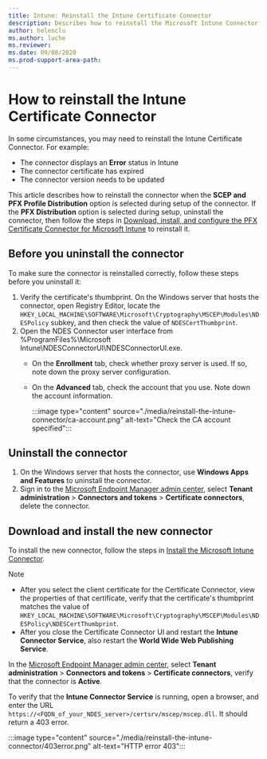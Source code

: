 ```yaml
---
title: Intune: Reinstall the Intune Certificate Connector
description: Describes how to reinstall the Microsoft Intune Connector.
author: helenclu
ms.author: luche
ms.reviewer: 
ms.date: 09/08/2020
ms.prod-support-area-path: 
---
```

# How to reinstall the Intune Certificate Connector

In some circumstances, you may need to reinstall the Intune Certificate Connector. For example:

- The connector displays an **Error** status in Intune
- The connector certificate has expired
- The connector version needs to be updated

This article describes how to reinstall the connector when the **SCEP and PFX Profile Distribution** option is selected during setup of the connector. If the **PFX Distribution** option is selected during setup, uninstall the connector, then follow the steps in [Download, install, and configure the PFX Certificate Connector for Microsoft Intune](/mem/intune/protect/certficates-pfx-configure) to reinstall it.

## Before you uninstall the connector

To make sure the connector is reinstalled correctly, follow these steps before you uninstall it:

1. Verify the certificate's thumbprint. On the Windows server that hosts the connector, open Registry Editor, locate the `HKEY_LOCAL_MACHINE\SOFTWARE\Microsoft\Cryptography\MSCEP\Modules\NDESPolicy` subkey, and then check the value of `NDESCertThumbprint`.
2. Open the NDES Connector user interface from %ProgramFiles%\Microsoft Intune\NDESConnectorUI\NDESConnectorUI.exe.
    - On the **Enrollment** tab, check whether proxy server is used. If so, note down the proxy server configuration.
    - On the **Advanced** tab, check the account that you use. Note down the account information.

      :::image type="content" source="./media/reinstall-the-intune-connector/ca-account.png" alt-text="Check the CA account specified":::

## Uninstall the connector

1. On the Windows server that hosts the connector, use **Windows Apps and Features** to uninstall the connector.
2. Sign in to the [Microsoft Endpoint Manager admin center](https://go.microsoft.com/fwlink/?linkid=2109431), select **Tenant administration** > **Connectors and tokens** > **Certificate connectors**, delete the connector.

## Download and install the new connector

To install the new connector, follow the steps in [Install the Microsoft Intune Connector](/mem/intune/protect/certificates-scep-configure#install-the-microsoft-intune-connector).

> [!NOTE]
>  
> - After you select the client certificate for the Certificate Connector, view the properties of that certificate, verify that the certificate's thumbprint matches the value of `HKEY_LOCAL_MACHINE\SOFTWARE\Microsoft\Cryptography\MSCEP\Modules\NDESPolicy\NDESCertThumbprint`.
> - After you close the Certificate Connector UI and restart the **Intune Connector Service**, also restart the **World Wide Web Publishing Service**.

In the [Microsoft Endpoint Manager admin center](https://go.microsoft.com/fwlink/?linkid=2109431), select **Tenant administration** > **Connectors and tokens** > **Certificate connectors**, verify that the connector is **Active**.

To verify that the **Intune Connector Service** is running, open a browser, and enter the URL `https://<FQDN_of_your_NDES_server>/certsrv/mscep/mscep.dll`. It should return a 403 error.

:::image type="content" source="./media/reinstall-the-intune-connector/403error.png" alt-text="HTTP error 403":::
